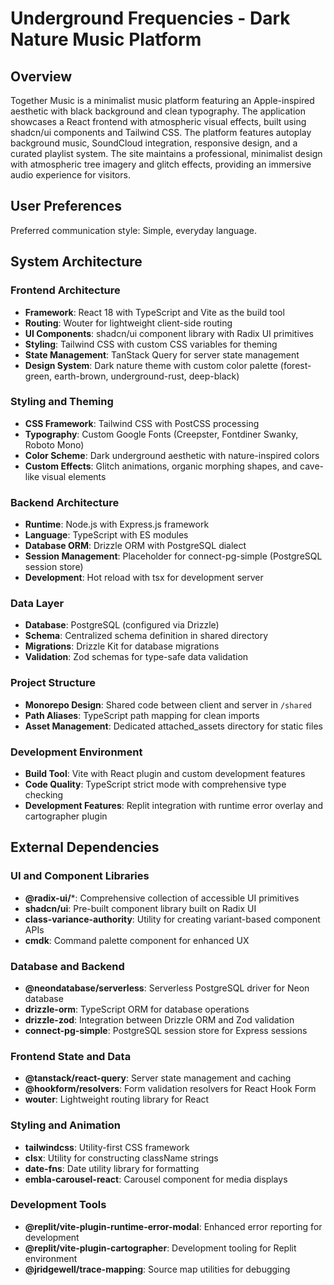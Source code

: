 # Underground Frequencies - Dark Nature Music Platform

## Overview

Together Music is a minimalist music platform featuring an Apple-inspired aesthetic with black background and clean typography. The application showcases a React frontend with atmospheric visual effects, built using shadcn/ui components and Tailwind CSS. The platform features autoplay background music, SoundCloud integration, responsive design, and a curated playlist system. The site maintains a professional, minimalist design with atmospheric tree imagery and glitch effects, providing an immersive audio experience for visitors.

## User Preferences

Preferred communication style: Simple, everyday language.

## System Architecture

### Frontend Architecture
- **Framework**: React 18 with TypeScript and Vite as the build tool
- **Routing**: Wouter for lightweight client-side routing
- **UI Components**: shadcn/ui component library with Radix UI primitives
- **Styling**: Tailwind CSS with custom CSS variables for theming
- **State Management**: TanStack Query for server state management
- **Design System**: Dark nature theme with custom color palette (forest-green, earth-brown, underground-rust, deep-black)

### Styling and Theming
- **CSS Framework**: Tailwind CSS with PostCSS processing
- **Typography**: Custom Google Fonts (Creepster, Fontdiner Swanky, Roboto Mono)
- **Color Scheme**: Dark underground aesthetic with nature-inspired colors
- **Custom Effects**: Glitch animations, organic morphing shapes, and cave-like visual elements

### Backend Architecture
- **Runtime**: Node.js with Express.js framework
- **Language**: TypeScript with ES modules
- **Database ORM**: Drizzle ORM with PostgreSQL dialect
- **Session Management**: Placeholder for connect-pg-simple (PostgreSQL session store)
- **Development**: Hot reload with tsx for development server

### Data Layer
- **Database**: PostgreSQL (configured via Drizzle)
- **Schema**: Centralized schema definition in shared directory
- **Migrations**: Drizzle Kit for database migrations
- **Validation**: Zod schemas for type-safe data validation

### Project Structure
- **Monorepo Design**: Shared code between client and server in `/shared`
- **Path Aliases**: TypeScript path mapping for clean imports
- **Asset Management**: Dedicated attached_assets directory for static files

### Development Environment
- **Build Tool**: Vite with React plugin and custom development features
- **Code Quality**: TypeScript strict mode with comprehensive type checking
- **Development Features**: Replit integration with runtime error overlay and cartographer plugin

## External Dependencies

### UI and Component Libraries
- **@radix-ui/***: Comprehensive collection of accessible UI primitives
- **shadcn/ui**: Pre-built component library built on Radix UI
- **class-variance-authority**: Utility for creating variant-based component APIs
- **cmdk**: Command palette component for enhanced UX

### Database and Backend
- **@neondatabase/serverless**: Serverless PostgreSQL driver for Neon database
- **drizzle-orm**: TypeScript ORM for database operations
- **drizzle-zod**: Integration between Drizzle ORM and Zod validation
- **connect-pg-simple**: PostgreSQL session store for Express sessions

### Frontend State and Data
- **@tanstack/react-query**: Server state management and caching
- **@hookform/resolvers**: Form validation resolvers for React Hook Form
- **wouter**: Lightweight routing library for React

### Styling and Animation
- **tailwindcss**: Utility-first CSS framework
- **clsx**: Utility for constructing className strings
- **date-fns**: Date utility library for formatting
- **embla-carousel-react**: Carousel component for media displays

### Development Tools
- **@replit/vite-plugin-runtime-error-modal**: Enhanced error reporting for development
- **@replit/vite-plugin-cartographer**: Development tooling for Replit environment
- **@jridgewell/trace-mapping**: Source map utilities for debugging